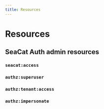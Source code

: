 ```yaml
---
title: Resources
---
```


# Resources

## SeaCat Auth admin resources

### `seacat:access`

### `authz:superuser`

### `authz:tenant:access`

### `authz:impersonate`
